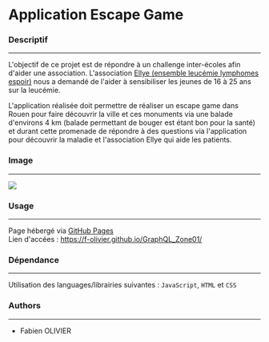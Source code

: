  # Application Escape Game 

### Descriptif
_______
L'objectif de ce projet est de répondre à un challenge inter-écoles afin d'aider une association.
L'association <a href="https://www.ellye.fr" target="blank">Ellye (ensemble leucémie lymphomes espoir)</a> nous a demandé de l'aider à sensibiliser les jeunes de 16 à 25 ans sur la leucémie.

L'application réalisée doit permettre de réaliser un escape game dans Rouen pour faire découvrir la ville et ces monuments via une balade d'environs 4 km (balade permettant de bouger est étant bon pour la santé) et durant cette promenade de répondre à des questions via l'application pour découvrir la maladie et l'association Ellye qui aide les patients.

### Image
_______
<img src="./screen.png">

### Usage
_______
Page hébergé via <a href="https://pages.github.com" target="blank">GitHub Pages</a><br>
Lien d'accées : <a href="https://f-olivier.github.io/Ellye/" target="blank">https://f-olivier.github.io/GraphQL_Zone01/</a>

### Dépendance
_______
Utilisation des languages/librairies suivantes : `JavaScript`, `HTML` et `CSS`

### Authors
_______
+ Fabien OLIVIER

